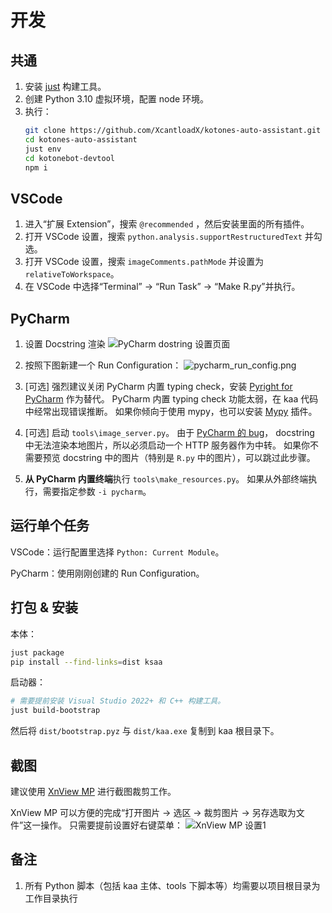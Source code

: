 # 开发
## 共通
1. 安装 [just](https://github.com/casey/just#packages) 构建工具。
2. 创建 Python 3.10 虚拟环境，配置 node 环境。
3. 执行：
   ```bash
   git clone https://github.com/XcantloadX/kotones-auto-assistant.git
   cd kotones-auto-assistant
   just env
   cd kotonebot-devtool
   npm i
   ```

## VSCode
1. 进入“扩展 Extension”，搜索 `@recommended` ，然后安装里面的所有插件。
2. 打开 VSCode 设置，搜索 `python.analysis.supportRestructuredText` 并勾选。
3. 打开 VSCode 设置，搜索 `imageComments.pathMode` 并设置为 `relativeToWorkspace`。
4. 在 VSCode 中选择“Terminal” -> “Run Task” -> “Make R.py”并执行。

## PyCharm
1. 设置 Docstring 渲染
![PyCharm dostring 设置页面](./images/pycharm_docstring_config.png)

2. 按照下图新建一个 Run Configuration：
![pycharm_run_config.png](images/pycharm_run_config.png)

3. \[可选\] 强烈建议关闭 PyCharm 内置 typing check，安装
[Pyright for PyCharm](https://plugins.jetbrains.com/plugin/24145-pyright) 作为替代。
PyCharm 内置 typing check 功能太弱，在 kaa 代码中经常出现错误推断。
如果你倾向于使用 mypy，也可以安装 [Mypy](https://plugins.jetbrains.com/plugin/25888-mypy) 插件。

4. \[可选\] 启动 `tools\image_server.py`。
由于 [PyCharm 的 bug](https://youtrack.jetbrains.com/issue/PY-54150/Cannot-display-local-images-in-docstring)， 
docstring 中无法渲染本地图片，所以必须启动一个 HTTP 服务器作为中转。
如果你不需要预览 docstring 中的图片（特别是 `R.py` 中的图片），可以跳过此步骤。

5. **从 PyCharm 内置终端**执行 `tools\make_resources.py`。
如果从外部终端执行，需要指定参数 `-i pycharm`。

## 运行单个任务
VSCode：运行配置里选择 `Python: Current Module`。

PyCharm：使用刚刚创建的 Run Configuration。

## 打包 & 安装
本体：
```bash
just package
pip install --find-links=dist ksaa
```

启动器：
```bash
# 需要提前安装 Visual Studio 2022+ 和 C++ 构建工具。
just build-bootstrap
```
然后将 `dist/bootstrap.pyz` 与 `dist/kaa.exe` 复制到 kaa 根目录下。

## 截图
建议使用 [XnView MP](https://www.xnview.com/en/xnviewmp/) 进行截图裁剪工作。

XnView MP 可以方便的完成“打开图片 → 选区 → 裁剪图片 → 另存选取为文件”这一操作。
只需要提前设置好右键菜单：
![XnView MP 设置1](./images/xnview_setup1.png)

## 备注
1. 所有 Python 脚本（包括 kaa 主体、tools 下脚本等）均需要以项目根目录为工作目录执行